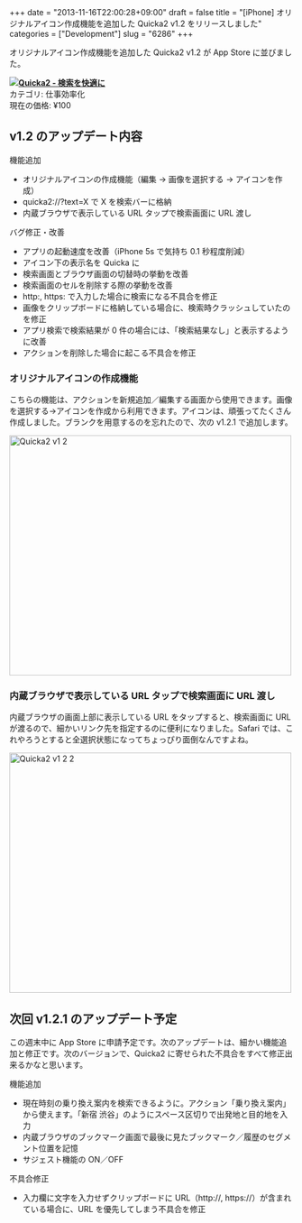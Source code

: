 +++
date = "2013-11-16T22:00:28+09:00"
draft = false
title = "[iPhone] オリジナルアイコン作成機能を追加した Quicka2 v1.2 をリリースしました"
categories = ["Development"]
slug = "6286"
+++

オリジナルアイコン作成機能を追加した Quicka2 v1.2 が App Store に並びました。

<div class="application-box clearfix"><a href="https://itunes.apple.com/jp/app/quicka2-jian-suowo-kuai-shini/id725195676?mt=8&uo=4&at=11l3RT" target="itunes_store"><img src="http://a583.phobos.apple.com/us/r30/Purple4/v4/23/77/54/237754ea-c8dc-453e-aad1-28d770bb6473/mzl.dslfdjdb.100x100-75.png"></a><a href="https://itunes.apple.com/jp/app/quicka2-jian-suowo-kuai-shini/id725195676?mt=8&uo=4&at=11l3RT" target="itunes_store"><strong>Quicka2 - 検索を快適に</strong></a><br>カテゴリ: 仕事効率化<br />現在の価格: ¥100<br clear="both" /></div>

<h2>v1.2 のアップデート内容</h2>

機能追加 
<ul>
<li>オリジナルアイコンの作成機能（編集 → 画像を選択する → アイコンを作成） </li>
<li>quicka2://?text=X で X を検索バーに格納</li>
<li>内蔵ブラウザで表示している URL タップで検索画面に URL 渡し</li>
</ul>

バグ修正・改善 
<ul>
<li>アプリの起動速度を改善（iPhone 5s で気持ち 0.1 秒程度削減）</li>
<li>アイコン下の表示名を Quicka に</li>
<li>検索画面とブラウザ画面の切替時の挙動を改善</li>
<li>検索画面のセルを削除する際の挙動を改善</li>
<li>http:, https: で入力した場合に検索になる不具合を修正</li>
<li>画像をクリップボードに格納している場合に、検索時クラッシュしていたのを修正</li>
<li>アプリ検索で検索結果が 0 件の場合には、「検索結果なし」と表示するように改善</li>
<li>アクションを削除した場合に起こる不具合を修正</li>
</ul>

<h3>オリジナルアイコンの作成機能</h3>

こちらの機能は、アクションを新規追加／編集する画面から使用できます。画像を選択する→アイコンを作成から利用できます。アイコンは、頑張ってたくさん作成しました。ブランクを用意するのを忘れたので、次の v1.2.1 で追加します。

<img class="align-center" src="/images/2013/11/Quicka2_v1_2.png" alt="Quicka2 v1 2" title="Quicka2_v1_2.png" border="0" width="500" height="426" />

<h3>内蔵ブラウザで表示している URL タップで検索画面に URL 渡し</h3>

内蔵ブラウザの画面上部に表示している URL をタップすると、検索画面に URL が渡るので、細かいリンク先を指定するのに便利になりました。Safari では、これやろうとすると全選択状態になってちょっぴり面倒なんですよね。

<img class="align-center" src="/images/2013/11/Quicka2_v1_2_2.png" alt="Quicka2 v1 2 2" title="Quicka2_v1_2_2.png" border="0" width="500" height="426" />

<h2>次回 v1.2.1 のアップデート予定</h2>

この週末中に App Store に申請予定です。次のアップデートは、細かい機能追加と修正です。次のバージョンで、Quicka2 に寄せられた不具合をすべて修正出来るかなと思います。

機能追加
<ul>
<li>現在時刻の乗り換え案内を検索できるように。アクション「乗り換え案内」から使えます。「新宿 渋谷」のようにスペース区切りで出発地と目的地を入力</li>
<li>内蔵ブラウザのブックマーク画面で最後に見たブックマーク／履歴のセグメント位置を記憶</li>
<li>サジェスト機能の ON／OFF</li>
</ul>

不具合修正
<ul>
<li>入力欄に文字を入力せずクリップボードに URL（http://, https://）が含まれている場合に、URL を優先してしまう不具合を修正</li>
</ul>
